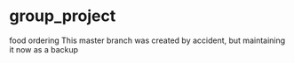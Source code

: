 # group_project
food ordering
 This master branch was created by accident, but maintaining it now as a backup
